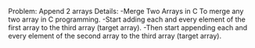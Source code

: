 Problem: Append 2 arrays
Details:  -Merge Two Arrays in C To merge any two array in C programming.
          -Start adding each and every element of the first array to the third array (target array).
          -Then start appending each and every element of the second array to the third array (target array). 